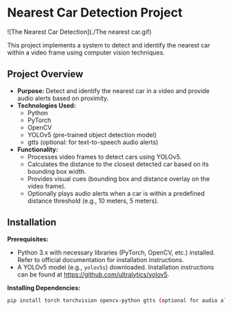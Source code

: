 # Nearest Car Detection Project

![The Nearest Car Detection](./The nearest car.gif)


This project implements a system to detect and identify the nearest car within a video frame using computer vision techniques.

## Project Overview

* **Purpose:** Detect and identify the nearest car in a video and provide audio alerts based on proximity.
* **Technologies Used:**
    * Python
    * PyTorch
    * OpenCV
    * YOLOv5 (pre-trained object detection model)
    * gtts (optional: for text-to-speech audio alerts)
* **Functionality:**
    * Processes video frames to detect cars using YOLOv5.
    * Calculates the distance to the closest detected car based on its bounding box width.
    * Provides visual cues (bounding box and distance overlay on the video frame).
    * Optionally plays audio alerts when a car is within a predefined distance threshold (e.g., 10 meters, 5 meters).

## Installation

**Prerequisites:**

* Python 3.x with necessary libraries (PyTorch, OpenCV, etc.) installed. Refer to official documentation for installation instructions.
* A YOLOv5 model (e.g., `yolov5s`) downloaded. Installation instructions can be found at https://github.com/ultralytics/yolov5.

**Installing Dependencies:**

```bash
pip install torch torchvision opencv-python gtts (optional for audio alerts)

